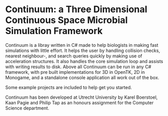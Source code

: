 # Continuum: a Three Dimensional Continuous Space Microbial Simulation Framework
Continuum is a libray written in C# made to help biologists in making fast simulations with little effort.
It helps the user by handling collision checks, nearest neighbour-, and search queries quickly by making use of acceleration structures.
It also handles the core simulation loop and assists with writing results to disk.
Above all Continuum can be run in any C# framework, with pre built implementations for 3D in OpenTK, 2D in Monogame, and a standalone console application all work out of the box.

Some example projects are included to help get you started.

Continuum has been developed at Utrecht University by Karel Boerstoel, Kaan Pagie and Philip Tap as an honours assignment for the Computer Science department.
